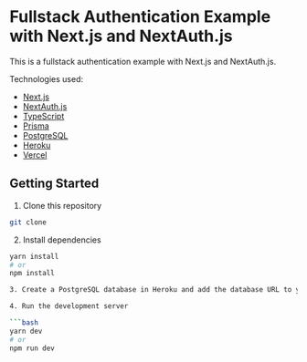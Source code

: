 # Fullstack Authentication Example with Next.js and NextAuth.js

This is a fullstack authentication example with Next.js and NextAuth.js.

Technologies used:

- [Next.js](https://nextjs.org/)
- [NextAuth.js](https://next-auth.js.org/)
- [TypeScript](https://www.typescriptlang.org/)
- [Prisma](https://www.prisma.io/)
- [PostgreSQL](https://www.postgresql.org/)
- [Heroku](https://www.heroku.com/)
- [Vercel](https://vercel.com/)

## Getting Started

1. Clone this repository

```bash
git clone

```

2.  Install dependencies

````bash
yarn install
# or
npm install

3. Create a PostgreSQL database in Heroku and add the database URL to your environment variables

4. Run the development server

```bash
yarn dev
# or
npm run dev
````
